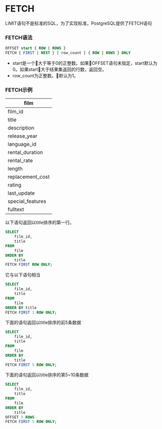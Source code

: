 # FETCH

LIMIT语句不是标准的SQL，为了实现标准，PostgreSQL提供了FETCH语句

### FETCH语法

```sql
OFFSET start { ROW | ROWS }
FETCH { FIRST | NEXT } [ row_count ] { ROW | ROWS } ONLY
```

- start是一个大于等于0的正整数。如果OFFSET语句未指定，start默认为0。如果start大于结果集返回的行数，返回空。
- row_count为正整数。默认为1。

### FETCH示例

film             |
-----------------|
film_id          |
title            |
description      |
release_year     |
language_id      |
rental_duration  |
rental_rate      |
length           |
replacement_cost | 
rating           | 
last_update      | 
special_features |
fulltext         |

以下语句返回以title排序的第一行。

```sql
SELECT
    film_id,
    title
FROM
    film
ORDER BY
    title
FETCH FIRST ROW ONLY;
```

它与以下语句相当

```sql
SELECT
    film_id,
    title
FROM
    film
ORDER BY title
FETCH FIRST 1 ROW ONLY;
```

下面的语句返回以title排序的前5条数据

```sql
SELECT
    film_id,
    title
FROM
    film
ORDER BY
    title
FETCH FIRST 5 ROW ONLY;
```

下面的语句返回以title排序的第5~10条数据

```sql
SELECT
    film_id,
    title
FROM
    film
ORDER BY
    title
OFFSET 5 ROWS
FETCH FIRST 5 ROW ONLY;
```